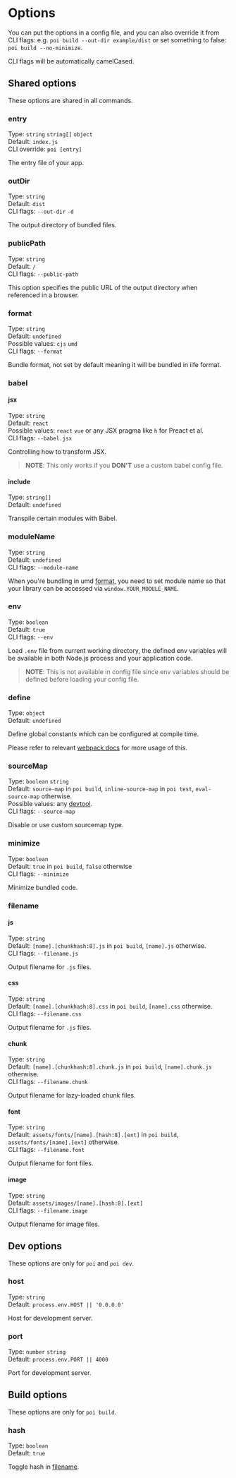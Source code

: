 # Options

You can put the options in a config file, and you can also override it from CLI flags: e.g. `poi build --out-dir example/dist` or set something to false: `poi build --no-minimize`.

CLI flags will be automatically camelCased.

## Shared options

These options are shared in all commands.

### entry

Type: `string` `string[]` `object`<br>
Default: `index.js`<br>
CLI override: `poi [entry]`

The entry file of your app.

### outDir

Type: `string`<br>
Default: `dist`<br>
CLI flags: `--out-dir` `-d`

The output directory of bundled files.

### publicPath

Type: `string`<br>
Default: `/`<br>
CLI flags: `--public-path`

This option specifies the public URL of the output directory when referenced in a browser.

### format

Type: `string`<br>
Default: `undefined`<br>
Possible values: `cjs` `umd`<br>
CLI flags: `--format`

Bundle format, not set by default meaning it will be bundled in iife format.

### babel

#### jsx

Type: `string`<br>
Default: `react`<br>
Possible values: `react` `vue` or any JSX pragma like `h` for Preact et al.<br>
CLI flags: `--babel.jsx`

Controlling how to transform JSX.

> __NOTE__: This only works if you __DON'T__ use a custom babel config file.

#### include

Type: `string[]`<br>
Default: `undefined`

Transpile certain modules with Babel.

### moduleName

Type: `string`<br>
Default: `undefined`<br>
CLI flags: `--module-name`

When you're bundling in umd [format](#format), you need to set module name so that your library can be accessed via `window.YOUR_MODULE_NAME`.

### env

Type: `boolean`<br>
Default: `true`<br>
CLI flags: `--env`

Load `.env` file from current working directory, the defined env variables will be available in both Node.js process and your application code.

> __NOTE__: This is not available in config file since env variables should be defined before loading your config file.

### define

Type: `object`<br>
Default: `undefined`

Define global constants which can be configured at compile time.

Please refer to relevant [webpack docs](https://webpack.js.org/plugins/define-plugin/#usage) for more usage of this.

### sourceMap

Type: `boolean` `string`<br>
Default: `source-map` in `poi build`, `inline-source-map` in `poi test`, `eval-source-map` otherwise.<br>
Possible values: any [devtool](https://webpack.js.org/configuration/devtool/#devtool).<br>
CLI flags: `--source-map`

Disable or use custom sourcemap type.

### minimize

Type: `boolean`<br>
Default: `true` in `poi build`, `false` otherwise<br>
CLI flags: `--minimize`

Minimize bundled code.

### filename

#### js

Type: `string`<br>
Default: `[name].[chunkhash:8].js` in `poi build`, `[name].js` otherwise.<br>
CLI flags: `--filename.js`

Output filename for `.js` files.

#### css

Type: `string`<br>
Default: `[name].[chunkhash:8].css` in `poi build`, `[name].css` otherwise.<br>
CLI flags: `--filename.css`

Output filename for `.js` files.

#### chunk

Type: `string`<br>
Default: `[name].[chunkhash:8].chunk.js` in `poi build`, `[name].chunk.js` otherwise.<br>
CLI flags: `--filename.chunk`

Output filename for lazy-loaded chunk files.

#### font

Type: `string`<br>
Default: `assets/fonts/[name].[hash:8].[ext]` in `poi build`, `assets/fonts/[name].[ext]` otherwise.<br>
CLI flags: `--filename.font`

Output filename for font files.

#### image

Type: `string`<br>
Default: `assets/images/[name].[hash:8].[ext]`<br>
CLI flags: `--filename.image`

Output filename for image files.


## Dev options

These options are only for `poi` and `poi dev`.

### host

Type: `string`<br>
Default: `process.env.HOST || '0.0.0.0'`

Host for development server.

### port

Type: `number` `string`<br>
Default: `process.env.PORT || 4000`

Port for development server.

## Build options

These options are only for `poi build`.

### hash

Type: `boolean`<br>
Default: `true`

Toggle hash in [filename](#filename).
